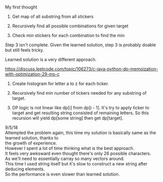 My first thought
1. Get map of all substring from all stickers

2. Recursively find all possible combinations for given target

3. Check min stickers for each combination to find the min


Step 3 isn't complete. Given the learned solution, step 3 is probably doable but still feels tricky.

Learned solution is a very different approach.

https://discuss.leetcode.com/topic/106273/c-java-python-dp-memoization-with-optimization-29-ms-c

1. Create histogram for letter a to z for each ticker.

2. Recursively find min number of tickers needed for any substring of target.

3. DP logic is not linear like dp[i] from dp[i - 1].
   It's try to apply ticker to target and get resulting string consisted of remaining letters.
   So this recursion will yield dp[some string] then get dp[target].

9/5/18\
Attempted the problem again, this time my solution is basically same as the learned solution, thanks to\
the growth of experience.\
However I spent a lot of time thinking what is the best approach.\
It feels very awksward even thought there's only 26 possible characters.\
As we'll need to essentially carray so many vectors around.\
This time I used string itself but it's slow to construct a new string after deducing elements.\
So the performance is even slower than learned solution.
